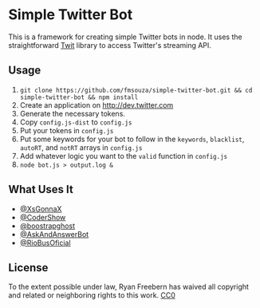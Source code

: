 # Simple Twitter Bot

This is a framework for creating simple Twitter bots in node. It uses the
straightforward [Twit](https://github.com/ttezel/twit) library to access
Twitter's streaming API.

## Usage

1. `git clone https://github.com/fmsouza/simple-twitter-bot.git && cd simple-twitter-bot && npm install`
2. Create an application on http://dev.twitter.com
3. Generate the necessary tokens.
4. Copy `config.js-dist` to `config.js`
5. Put your tokens in `config.js`
6. Put some keywords for your bot to follow in the `keywords`, `blacklist`, `autoRT`, and `notRT` arrays in `config.js`
7. Add whatever logic you want to the `valid` function in `config.js`
8. `node bot.js > output.log &`

## What Uses It

* [@XsGonnaX](http://twitter.com/xsgonnax)
* [@CoderShow](http://twitter.com/codershow)
* [@boostrapghost](http://twitter.com/boostrapghost)
* [@AskAndAnswerBot](http://twitter.com/askandanswerbot)
* [@RioBusOficial](http://twitter.com/riobusoficial)

## License

To the extent possible under law, Ryan Freebern has waived all copyright and
related or neighboring rights to this work. [CC0](http://creativecommons.org/publicdomain/zero/1.0/)
